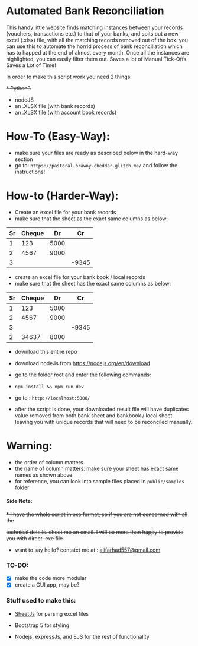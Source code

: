 # Automated Bank Reconciliation

This handy little website finds matching instances between your records (vouchers, transactions etc.) to that of your banks, and spits out a new excel (.xlsx) file, with all the matching records removed out of the box. you can use this to automate the horrid process of bank reconciliation which has to happed at the end of almost every month. Once all the instances are highlighted, you can easily filter them out. Saves a lot of Manual Tick-Offs. Saves a Lot of Time!

In order to make this script work you need 2 things:

~~\* Python3~~

- nodeJS
- an .XLSX file (with bank records)
- an .XLSX file (with account book records)

# How-To (Easy-Way):

- make sure your files are ready as described below in the hard-way section
- go to: `https://pastoral-brawny-cheddar.glitch.me/` and follow the instructions!

# How-to (Harder-Way):

- Create an excel file for your bank records
- make sure that the sheet as the exact same columns as below:

| Sr  | Cheque | Dr   | Cr    |
| --- | ------ | ---- | ----- |
| 1   | 123    | 5000 |       |
| 2   | 4567   | 9000 |       |
| 3   |        |      | -9345 |

- create an excel file for your bank book / local records
- make sure that the sheet has the exact same columns as below:

| Sr  | Cheque | Dr   | Cr    |
| --- | ------ | ---- | ----- |
| 1   | 123    | 5000 |       |
| 2   | 4567   | 9000 |       |
| 3   |        |      | -9345 |
| 2   | 34637  | 8000 |       |

- download this entire repo
- download nodeJs from https://nodejs.org/en/download
- go to the folder root and enter the following commands:
- `npm install && npm run dev`
- go to : `http://localhost:5000/`

- after the script is done, your downloaded result file will have duplicates value removed from both bank sheet and bankbook / local sheet. leaving you with unique records that will need to be reconciled manually.

# Warning:

- the order of column matters.
- the name of column matters. make sure your sheet has exact same names as shown above
- for reference, you can look into sample files placed in `public/samples` folder

#### Side Note:

~~\* I have the whole script in exe format, so if you are not concerned with all the~~

~~technical details. shoot me an email. I will be more than happy to provide you with direct .exe file~~

- want to say hello? contatct me at : alifarhad557@gmail.com

### TO-DO:

- [x] make the code more modular
- [x] create a GUI app, may be?

### Stuff used to make this:

- [SheetJs](https://www.npmjs.com/package/sheetjs) for parsing excel files

- Bootstrap 5 for styling
- Nodejs, expressJs, and EJS for the rest of functionality
